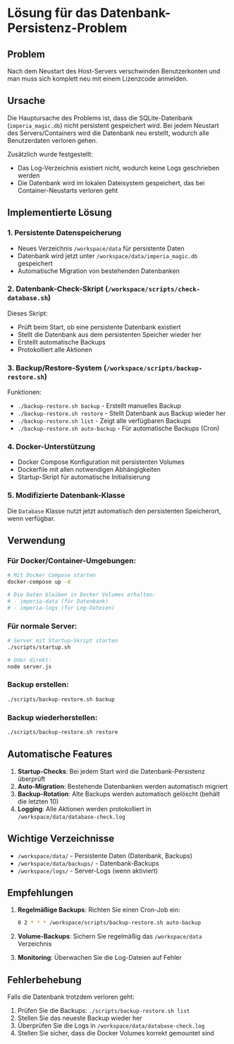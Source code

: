 # Lösung für das Datenbank-Persistenz-Problem

## Problem
Nach dem Neustart des Host-Servers verschwinden Benutzerkonten und man muss sich komplett neu mit einem Lizenzcode anmelden.

## Ursache
Die Hauptursache des Problems ist, dass die SQLite-Datenbank (`imperia_magic.db`) nicht persistent gespeichert wird. Bei jedem Neustart des Servers/Containers wird die Datenbank neu erstellt, wodurch alle Benutzerdaten verloren gehen.

Zusätzlich wurde festgestellt:
- Das Log-Verzeichnis existiert nicht, wodurch keine Logs geschrieben werden
- Die Datenbank wird im lokalen Dateisystem gespeichert, das bei Container-Neustarts verloren geht

## Implementierte Lösung

### 1. Persistente Datenspeicherung
- Neues Verzeichnis `/workspace/data` für persistente Daten
- Datenbank wird jetzt unter `/workspace/data/imperia_magic.db` gespeichert
- Automatische Migration von bestehenden Datenbanken

### 2. Datenbank-Check-Skript (`/workspace/scripts/check-database.sh`)
Dieses Skript:
- Prüft beim Start, ob eine persistente Datenbank existiert
- Stellt die Datenbank aus dem persistenten Speicher wieder her
- Erstellt automatische Backups
- Protokolliert alle Aktionen

### 3. Backup/Restore-System (`/workspace/scripts/backup-restore.sh`)
Funktionen:
- `./backup-restore.sh backup` - Erstellt manuelles Backup
- `./backup-restore.sh restore` - Stellt Datenbank aus Backup wieder her
- `./backup-restore.sh list` - Zeigt alle verfügbaren Backups
- `./backup-restore.sh auto-backup` - Für automatische Backups (Cron)

### 4. Docker-Unterstützung
- Docker Compose Konfiguration mit persistenten Volumes
- Dockerfile mit allen notwendigen Abhängigkeiten
- Startup-Skript für automatische Initialisierung

### 5. Modifizierte Datenbank-Klasse
Die `Database` Klasse nutzt jetzt automatisch den persistenten Speicherort, wenn verfügbar.

## Verwendung

### Für Docker/Container-Umgebungen:
```bash
# Mit Docker Compose starten
docker-compose up -d

# Die Daten bleiben in Docker Volumes erhalten:
# - imperia-data (für Datenbank)
# - imperia-logs (für Log-Dateien)
```

### Für normale Server:
```bash
# Server mit Startup-Skript starten
./scripts/startup.sh

# Oder direkt:
node server.js
```

### Backup erstellen:
```bash
./scripts/backup-restore.sh backup
```

### Backup wiederherstellen:
```bash
./scripts/backup-restore.sh restore
```

## Automatische Features

1. **Startup-Checks**: Bei jedem Start wird die Datenbank-Persistenz überprüft
2. **Auto-Migration**: Bestehende Datenbanken werden automatisch migriert
3. **Backup-Rotation**: Alte Backups werden automatisch gelöscht (behält die letzten 10)
4. **Logging**: Alle Aktionen werden protokolliert in `/workspace/data/database-check.log`

## Wichtige Verzeichnisse

- `/workspace/data/` - Persistente Daten (Datenbank, Backups)
- `/workspace/data/backups/` - Datenbank-Backups
- `/workspace/logs/` - Server-Logs (wenn aktiviert)

## Empfehlungen

1. **Regelmäßige Backups**: Richten Sie einen Cron-Job ein:
   ```bash
   0 2 * * * /workspace/scripts/backup-restore.sh auto-backup
   ```

2. **Volume-Backups**: Sichern Sie regelmäßig das `/workspace/data` Verzeichnis

3. **Monitoring**: Überwachen Sie die Log-Dateien auf Fehler

## Fehlerbehebung

Falls die Datenbank trotzdem verloren geht:
1. Prüfen Sie die Backups: `./scripts/backup-restore.sh list`
2. Stellen Sie das neueste Backup wieder her
3. Überprüfen Sie die Logs in `/workspace/data/database-check.log`
4. Stellen Sie sicher, dass die Docker Volumes korrekt gemountet sind